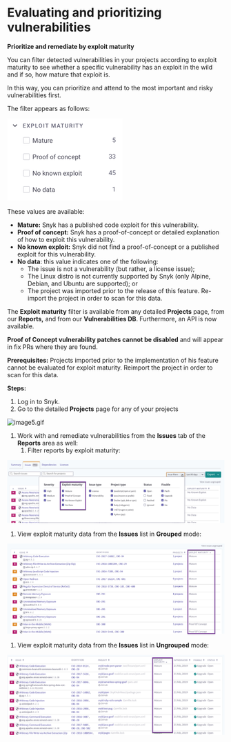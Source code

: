 # Evaluating and prioritizing vulnerabilities

**Prioritize and remediate by exploit maturity**

You can filter detected vulnerabilities in your projects according to exploit maturity to see whether a specific vulnerability has an exploit in the wild and if so, how mature that exploit is.

In this way, you can prioritize and attend to the most important and risky vulnerabilities first.

The filter appears as follows:

![](../../.gitbook/assets/image%20%2853%29.png)

These values are available:

* **Mature:** Snyk has a published code exploit for this vulnerability.
* **Proof of concept:** Snyk has a proof-of-concept or detailed explanation of how to exploit this vulnerability.
* **No known exploit:** Snyk did not find a proof-of-concept or a published exploit for this vulnerability.
* **No data**: this value indicates one of the following:
  * The issue is not a vulnerability \(but rather, a license issue\);
  * The Linux distro is not currently supported by Snyk \(only Alpine, Debian, and Ubuntu are supported\); or
  * The project was imported prior to the release of this feature. Re-import the project in order to scan for this data.

The **Exploit maturity** filter is available from any detailed **Projects** page, from our **Reports,** and from our **Vulnerabilities DB**. Furthermore, an API is now available.

**Proof of Concept vulnerability patches cannot be disabled** and will appear in fix PRs where they are found.

**Prerequisites:** Projects imported prior to the implementation of his feature cannot be evaluated for exploit maturity. Reimport the project in order to scan for this data.

**Steps:**

1. Log in to Snyk.
2. Go to the detailed **Projects** page for any of your projects

![image5.gif](../../.gitbook/assets/uuid-414712da-c99d-1416-4948-e5859438d11d-en.gif)

1. Work with and remediate vulnerabilities from the **Issues** tab of the **Reports** area as well: 
   1. Filter reports by exploit maturity:

![image2.png](../../.gitbook/assets/uuid-159624f9-b94f-34e9-03d5-005bd12b5209-en.png)

1. View exploit maturity data from the **Issues** list in **Grouped** mode:

![image4.png](../../.gitbook/assets/uuid-626f2c23-462f-8de6-4576-ddfa67f2cd2b-en.png)

1. View exploit maturity data from the **Issues** list in **Ungrouped** mode:

![image3.png](../../.gitbook/assets/uuid-04c57adc-4aa1-2af7-82a4-e3c35f3e5fc5-en.png)

